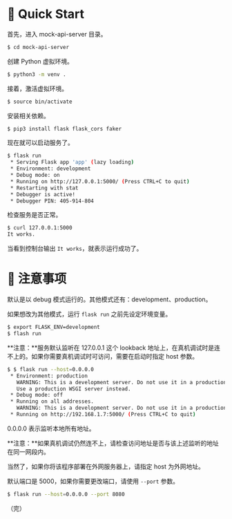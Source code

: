 # 🚀 Quick Start

首先，进入 mock-api-server 目录。

```bash
$ cd mock-api-server
```

创建 Python 虚拟环境。

```bash
$ python3 -m venv .
```

接着，激活虚拟环境。

```bash
$ source bin/activate
```

安装相关依赖。

```bash
$ pip3 install flask flask_cors faker
```

现在就可以启动服务了。

```bash
$ flask run
 * Serving Flask app 'app' (lazy loading)
 * Environment: development
 * Debug mode: on
 * Running on http://127.0.0.1:5000/ (Press CTRL+C to quit)
 * Restarting with stat
 * Debugger is active!
 * Debugger PIN: 405-914-804
```

检查服务是否正常。

```bash
$ curl 127.0.0.1:5000
It works.
```

当看到控制台输出 `It works`，就表示运行成功了。

# 📢 注意事项

默认是以 debug 模式运行的。其他模式还有：development、production。

如果想改为其他模式，运行 `flask run` 之前先设定环境变量。

```bash
$ export FLASK_ENV=development
$ flash run
```

**注意：**服务默认监听在 127.0.0.1 这个 lookback 地址上，在真机调试时是连不上的。如果你需要真机调试时可访问，需要在启动时指定 host 参数。

```bash
$ $ flask run --host=0.0.0.0
 * Environment: production
   WARNING: This is a development server. Do not use it in a production deployment.
   Use a production WSGI server instead.
 * Debug mode: off
 * Running on all addresses.
   WARNING: This is a development server. Do not use it in a production deployment.
 * Running on http://192.168.1.7:5000/ (Press CTRL+C to quit)
```

0.0.0.0 表示监听本地所有地址。

**注意：**如果真机调试仍然连不上，请检查访问地址是否与该上述监听的地址在同一网段内。

当然了，如果你将该程序部署在外网服务器上，请指定 host 为外网地址。

默认端口是 5000，如果你需要更改端口，请使用 `--port` 参数。

```bash
$ flask run --host=0.0.0.0 --port 8080
```

（完）
